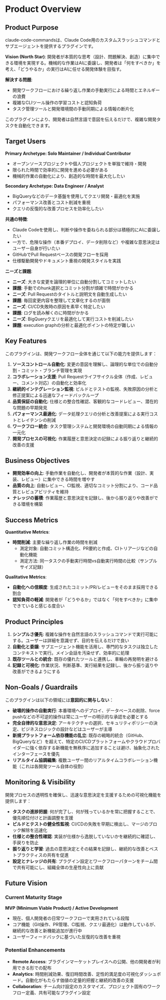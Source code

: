 # Product Overview

## Product Purpose

claude-code-commandsは、Claude Code用のカスタムスラッシュコマンドとサブエージェントを提供するプラグインです。

**Vision (North Star)**:
開発者が本質的な思考（設計、問題解決、創造）に集中できる環境を実現する。機械的な作業はAIに委譲し、開発者は「何をすべきか」を考え、「どうやるか」の実行はAIに任せる開発体験を目指す。

**解決する問題**:
- 開発ワークフローにおける繰り返し作業の手動実行による時間とエネルギーの浪費
- 複雑なCLIツール操作の学習コストと認知負荷
- タスク管理ツールと開発環境間の手動同期による情報の断片化

このプラグインにより、開発者は自然言語で意図を伝えるだけで、複雑な開発タスクを自動化できます。

## Target Users

**Primary Archetype: Solo Maintainer / Individual Contributor**
- オープンソースプロジェクトや個人プロジェクトを単独で維持・開発
- 限られた時間で効率的に開発を進める必要がある
- 機械的作業の自動化により、創造的な時間を最大化したい

**Secondary Archetype: Data Engineer / Analyst**
- BigQueryなどのデータ基盤を使用してクエリ開発・最適化を実施
- パフォーマンス改善とコスト削減を重視
- クエリの反復的な改善プロセスを効率化したい

**共通の特徴**:
- Claude Codeを使用し、判断や操作を委ねられる部分は積極的にAIに委譲したい
- 一方で、危険な操作（本番デプロイ、データ削除など）や複雑な意思決定はユーザー自身が行いたい
- GitHubでPull Requestベースの開発フローを採用
- 仕様駆動開発やドキュメント重視の開発スタイルを実践

**ニーズと課題**:
- **ニーズ**: 大きな変更を論理的単位に自動分割してコミットしたい
- **課題**: 手動でのhunk選択とコミット分割が煩雑で時間がかかる
- **ニーズ**: Pull Requestのタイトルと説明文を自動生成したい
- **課題**: 毎回変更内容を整理して文章化するのが面倒
- **ニーズ**: CI/CD失敗時の原因を素早く特定したい
- **課題**: ログを読み解くのに時間がかかる
- **ニーズ**: BigQueryクエリを最適化して実行コストを削減したい
- **課題**: execution graphの分析と最適化ポイントの特定が難しい

## Key Features

このプラグインは、開発ワークフロー全体を通じて以下の能力を提供します：

1. **ソースコントロール自動化**: 変更の意図を理解し、論理的な単位での自動分割・コミット・ブランチ管理を実現
2. **コラボレーション支援**: Pull Requestライフサイクル全体（作成、レビュー、コメント対応）の自動化と効率化
3. **継続的インテグレーション監視**: ビルドとテストの監視、失敗原因の分析と修正提案による迅速なフィードバックループ
4. **品質保証の自動化**: 仕様との整合性確認、客観的なコードレビュー、潜在的な問題の早期発見
5. **パフォーマンス最適化**: データ処理クエリの分析と改善提案による実行コストとレイテンシの削減
6. **ワークフロー統合**: タスク管理システムと開発環境の自動同期による情報の一元化
7. **開発プロセスの可視化**: 作業履歴と意思決定の記録による振り返りと継続的改善の支援

## Business Objectives

- **開発効率の向上**: 手動作業を自動化し、開発者が本質的な作業（設計、実装、レビュー）に集中できる時間を増やす
- **品質の向上**: 自動レビュー、CI監視、適切なコミット分割により、コード品質とレビュアビリティを維持
- **ナレッジの蓄積**: 作業履歴と意思決定を記録し、後から振り返りや改善ができる環境を構築

## Success Metrics

**Quantitative Metrics**:
- **時間削減**: 主要な繰り返し作業の時間を削減
  - 測定対象: 自動コミット構造化、PR要約と作成、CIトリアージなどの自動化機能
  - 測定方法: 同一タスクの手動実行時間vs自動実行時間の比較（サンプルサイズ記録）

**Qualitative Metrics**:
- **自動化への信頼度**: 生成されたコミット/PR/レビューをそのまま採用できる割合
- **認知負荷の軽減**: 開発者が「どうやるか」ではなく「何をすべきか」に集中できていると感じる度合い

## Product Principles

1. **シンプルさ優先**: 複雑な操作を自然言語のスラッシュコマンドで実行可能にする。ユーザーは詳細を意識せず、目的を伝えるだけで良い
2. **自動化と委譲**: サブエージェント機能を活用し、専門的なタスクは独立したコンテキストで実行。メイン会話を汚染せず、効率的に処理
3. **既存ツールとの統合**: 既存の優れたツールと連携し、車輪の再発明を避ける
4. **記録と可視化**: 作業状況、判断基準、実行結果を記録し、後から振り返りや改善ができるようにする

## Non-Goals / Guardrails

このプラグインは以下の領域には**意図的に関与しない**：

- **破壊的操作の自動実行**: 本番環境へのデプロイ、データベースの削除、force pushなどの不可逆的操作は常にユーザーの明示的な承認を必要とする
- **完全自律的な意思決定**: アーキテクチャの選択、セキュリティポリシーの決定、ビジネスロジックの設計などはユーザーが主導
- **新規プラットフォーム依存機能の乱立**: 既存の戦略的統合（GitHub、BigQueryなど）を超えて、特定のCI/CDプラットフォームやクラウドプロバイダーに強く依存する新機能を無秩序に追加することは避け、抽象化されたインターフェースを優先
- **リアルタイム協調編集**: 複数ユーザー間のリアルタイムコラボレーション機能（これは各開発ツール自体の役割）

## Monitoring & Visibility

開発プロセスの透明性を確保し、迅速な意思決定を支援するための可視化機能を提供します：

- **タスクの進捗把握**: 何が完了し、何が残っているかを常に把握することで、優先順位付けと計画調整を支援
- **ビルドとテストの健全性監視**: CI/CDの失敗を早期に検出し、マージのブロック解除を迅速化
- **仕様との整合性確認**: 実装が仕様から逸脱していないかを継続的に確認し、手戻りを防止
- **振り返りと学習**: 過去の意思決定とその結果を記録し、継続的な改善とベストプラクティスの共有を促進
- **設定とナレッジの共有**: プラグイン設定とワークフローパターンをチーム間で共有可能にし、組織全体の生産性向上に貢献

## Future Vision

### Current Maturity Stage

**MVP (Minimum Viable Product) / Active Development**
- 現在、個人開発者の日常ワークフローで実用されている段階
- コア機能（Git操作、PR管理、CI監視、クエリ最適化）は動作しているが、継続的な改善と新機能追加が進行中
- ユーザーフィードバックに基づいた反復的な改善を重視

### Potential Enhancements

- **Remote Access**: プラグインマーケットプレイスへの公開、他の開発者が利用できる形での配布
- **Analytics**: 時間削減効果、復旧時間改善、定性的満足度の可視化ダッシュボード。自動化がもたらす価値の定量的把握と継続的改善の支援
- **Collaboration**: チーム向け設定のカスタマイズ、プロジェクト固有のワークフロー定義、共有可能なプラグイン設定
